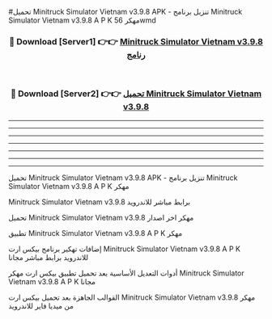 #تحميل Minitruck Simulator Vietnam v3.9.8  APK - تنزيل برنامج Minitruck Simulator Vietnam v3.9.8  A P K مهكر 56wmd 



<div align="center">
<h3>🔴 Download [Server1] 👉👉 <a href="https://apkdownload10.web.app/?title=Minitruck Simulator Vietnam v3.9.8 ">Minitruck Simulator Vietnam v3.9.8  رنامج</a></h3><br>

<h3>🔴 Download [Server2] 👉👉 <a href="https://apkdownload10.web.app/?title=Minitruck Simulator Vietnam v3.9.8 ">تحميل Minitruck Simulator Vietnam v3.9.8  </a></h3>
</div>


----------------------------------------------------------

----------------------------------------------------------

----------------------------------------------------------

----------------------------------------------------------

----------------------------------------------------------

----------------------------------------------------------

----------------------------------------------------------

تحميل Minitruck Simulator Vietnam v3.9.8  APK - تنزيل برنامج Minitruck Simulator Vietnam v3.9.8  A P K مهكر

Minitruck Simulator Vietnam v3.9.8  برابط مباشر للاندرويد

تحميل Minitruck Simulator Vietnam v3.9.8  مهكر اخر اصدار

تطبيق Minitruck Simulator Vietnam v3.9.8  A P K مهكر

إضافات تهكير برنامج بيكس ارت Minitruck Simulator Vietnam v3.9.8  A P K للاندرويد برابط مباشر مجانا

أدوات التعديل الأساسية بعد تحميل تطبيق بيكس ارت مهكر Minitruck Simulator Vietnam v3.9.8  A P K مجانا

القوالب الجاهزة بعد تحميل بيكس ارت Minitruck Simulator Vietnam v3.9.8  مهكر من ميديا فاير للاندرويد


